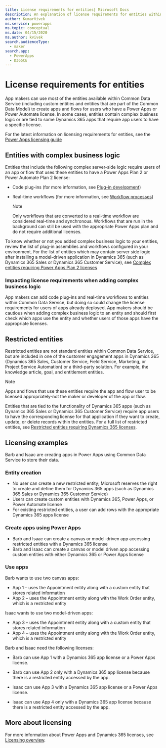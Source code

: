 ```yaml
---
title: License requirements for entities| Microsoft Docs
description: An explanation of license requirements for entities within Common Data Service.
author: KumarVivek
ms.service: powerapps
ms.topic: conceptual
ms.date: 04/15/2020
ms.author: kvivek
search.audienceType: 
  - maker
search.app: 
  - PowerApps
  - D365CE
---
```


# License requirements for entities

App makers can use most of the entities available within Common Data Service (including custom entities and entities that are part of the Common Data Model) to create apps and flows for users who have a Power Apps or Power Automate license. In some cases, entities contain complex business logic or are tied to some Dynamics 365 apps that require app users to have a specific license. 

For the latest information on licensing requirements for entities, see the [Power Apps licensing guide](https://go.microsoft.com/fwlink/p/?linkid=2085130) 

## Entities with complex business logic
Entities that include the following complex server-side logic require users of an app or flow that uses these entities to have a Power Apps Plan 2 or Power Automate Plan 2 license:

* Code plug-ins (for more information, see [Plug-in development](/powerapps/developer/common-data-service/plug-ins))
* Real-time workflows (for more information, see [Workflow processes](/flow/workflow-processes))

    > [!NOTE]
    >  Only workflows that are converted to a real-time workflow are considered real-time and synchronous. Workflows that are run in the background can still be used with the appropriate Power Apps plan and do not require additional licenses.

To know whether or not you added complex business logic to your entities, review the list of plug-in assemblies and workflows configured in your environment. For the list of entities which may contain server side logic after installing a model-driven application in Dynamics 365 (such as Dynamics 365 Sales or Dynamics 365 Customer Service), see [Complex entities requiring Power Apps Plan 2 licenses](data-platform-complex-entities.md)  

### Impacting license requirements when adding complex business logic
App makers can add code plug-ins and real-time workflows to entities within Common Data Service, but doing so could change the license requirements for users of apps already deployed. App makers should be cautious when adding complex business logic to an entity and should first check which apps use the entity and whether users of those apps have the appropriate licenses.

## Restricted entities

Restricted entities are not standard entities within Common Data Service, but are included in one of the customer engagement apps in Dynamics 365 (Dynamics 365 Sales, Customer Service, Field Service, Marketing, or Project Service Automation) or a third-party solution. For example, the knowledge article, goal, and entitlement entities.

> [!NOTE]
> Apps and flows that use these entities require the app and flow user to be licensed appropriately-not the maker or developer of the app or flow.

Entities that are tied to the functionality of Dynamics 365 apps (such as Dynamics 365 Sales or Dynamics 365 Customer Service) require app users to have the corresponding license for that application if they want to create, update, or delete records within the entities. For a full list of restricted entities, see [Restricted entities requiring Dynamics 365 licenses](data-platform-restricted-entities.md).

## Licensing examples
Barb and Isaac are creating apps in Power Apps using Common Data Service to store their data.

### Entity creation

-	No user can create a new restricted entity; Microsoft reserves the right to create and define them for Dynamics 365 apps (such as Dynamics 365 Sales or Dynamics 365 Customer Service)
-	Users can create custom entities with Dynamics 365, Power Apps, or Power Automate license
-	For existing restricted entities, a user can add rows with the appropriate Dynamics 365 apps license

### Create apps using Power Apps

-	Barb and Isaac can create a canvas or model-driven app accessing restricted entities with a Dynamics 365 license
-	Barb and Isaac can create a canvas or model driven app accessing custom entities with either Dynamics 365 or Power Apps license

### Use apps

Barb wants to use two canvas apps:
-	App 1 &ndash; uses the Appointment entity along with a custom entity that stores related information
-	App 2 &ndash; uses the Appointment entity along with the Work Order entity, which is a restricted entity

Isaac wants to use two model-driven apps:
-	App 3 &ndash; uses the Appointment entity along with a custom entity that stores related information
-	App 4 &ndash; uses the Appointment entity along with the Work Order entity, which is a restricted entity

Barb and Isaac need the following licenses:
- Barb can use App 1 with a Dynamics 365 app license or a Power Apps license.

-	Barb can use App 2 only with a Dynamics 365 app license because there is a restricted entity accessed by the app.

-	Isaac can use App 3 with a Dynamics 365 app license or a Power Apps license. 

-	Isaac can use App 4 only with a Dynamics 365 app license because there is a restricted entity accessed by the app.

 

## More about licensing
For more information about Power Apps and Dynamics 365 licenses, see [Licensing overview](../../administrator/pricing-billing-skus.md).
